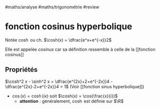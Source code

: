 #maths/analyse #maths/trigonométrie #review 
# fonction cosinus hyperbolique
Notée $\cosh$ ou $\text{ch}$.
$\cosh(x) = \dfrac{e^x+e^{-x}}2$

Elle est appelée _cosinus_ car sa définition ressemble à celle de la [[fonction cosinus]]

## Propriétés
$\cosh^2 x - \sinh^2 x = \dfrac{e^{2x}+2+e^{-2x}}4 - \dfrac{e^{2x}-2+e^{-2x}}4 = 1$
(Voir [[fonction sinus hyperbolique]])

 - $\cos(x) = \cosh(ix)$ soit $\cosh(x) = \cos(\frac{x}{i})$
     - **attention** : généralement, $\cosh$ est définie sur $\R$

